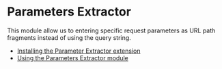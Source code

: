 # Parameters Extractor

This module allow us to entering specific request parameters as URL path fragments instead of using the query string.

<div class="grid cards" markdown>

-   [Installing the Parameter Extractor extension](install.md)
-   [Using the Parameters Extractor module](usage.md)

</div>
